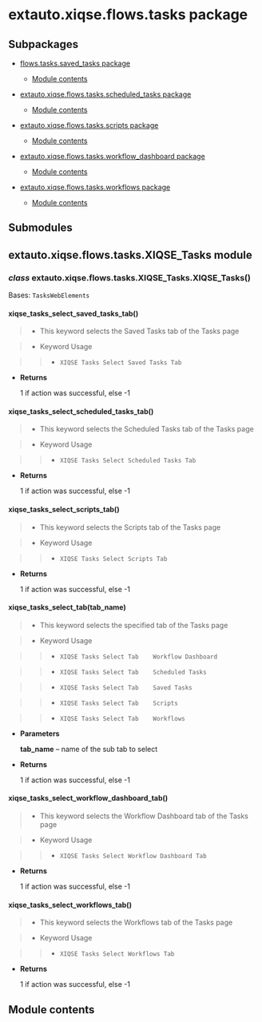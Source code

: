 # extauto.xiqse.flows.tasks package

## Subpackages


* [flows.tasks.saved_tasks package](flows.tasks.saved_tasks.md)


    * [Module contents](flows.tasks.saved_tasks.md#module-flows.tasks.saved_tasks)


* [extauto.xiqse.flows.tasks.scheduled_tasks package](flows.tasks.scheduled_tasks.md)


    * [Module contents](flows.tasks.scheduled_tasks.md#module-extauto.xiqse.flows.tasks.scheduled_tasks)


* [extauto.xiqse.flows.tasks.scripts package](flows.tasks.scripts.md)


    * [Module contents](flows.tasks.scripts.md#module-extauto.xiqse.flows.tasks.scripts)


* [extauto.xiqse.flows.tasks.workflow_dashboard package](flows.tasks.workflow_dashboard.md)


    * [Module contents](flows.tasks.workflow_dashboard.md#module-extauto.xiqse.flows.tasks.workflow_dashboard)


* [extauto.xiqse.flows.tasks.workflows package](flows.tasks.workflows.md)


    * [Module contents](flows.tasks.workflows.md#module-extauto.xiqse.flows.tasks.workflows)


## Submodules

## extauto.xiqse.flows.tasks.XIQSE_Tasks module


### _class_ extauto.xiqse.flows.tasks.XIQSE_Tasks.XIQSE_Tasks()
Bases: `TasksWebElements`


#### xiqse_tasks_select_saved_tasks_tab()
> 
> * This keyword selects the Saved Tasks tab of the Tasks page


> * Keyword Usage

> > 
> > * `XIQSE Tasks Select Saved Tasks Tab`


* **Returns**

    1 if action was successful, else -1



#### xiqse_tasks_select_scheduled_tasks_tab()
> 
> * This keyword selects the Scheduled Tasks tab of the Tasks page


> * Keyword Usage

> > 
> > * `XIQSE Tasks Select Scheduled Tasks Tab`


* **Returns**

    1 if action was successful, else -1



#### xiqse_tasks_select_scripts_tab()
> 
> * This keyword selects the Scripts tab of the Tasks page


> * Keyword Usage

> > 
> > * `XIQSE Tasks Select Scripts Tab`


* **Returns**

    1 if action was successful, else -1



#### xiqse_tasks_select_tab(tab_name)
> 
> * This keyword selects the specified tab of the Tasks page


> * Keyword Usage

> > 
> > * `XIQSE Tasks Select Tab    Workflow Dashboard`


> > * `XIQSE Tasks Select Tab    Scheduled Tasks`


> > * `XIQSE Tasks Select Tab    Saved Tasks`


> > * `XIQSE Tasks Select Tab    Scripts`


> > * `XIQSE Tasks Select Tab    Workflows`


* **Parameters**

    **tab_name** – name of the sub tab to select



* **Returns**

    1 if action was successful, else -1



#### xiqse_tasks_select_workflow_dashboard_tab()
> 
> * This keyword selects the Workflow Dashboard tab of the Tasks page


> * Keyword Usage

> > 
> > * `XIQSE Tasks Select Workflow Dashboard Tab`


* **Returns**

    1 if action was successful, else -1



#### xiqse_tasks_select_workflows_tab()
> 
> * This keyword selects the Workflows tab of the Tasks page


> * Keyword Usage

> > 
> > * `XIQSE Tasks Select Workflows Tab`


* **Returns**

    1 if action was successful, else -1


## Module contents
